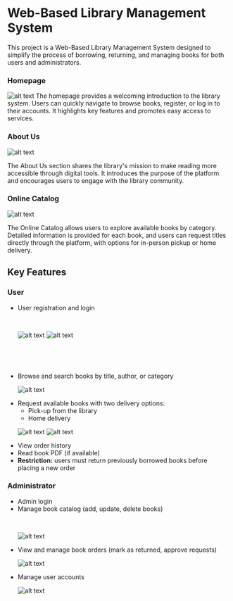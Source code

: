 <h1>Web-Based Library Management System</h1>
This project is a Web-Based Library Management System designed to simplify the process of borrowing, returning, and managing books for both users and administrators.

<h3>Homepage</h3>

![alt text](https://github.com/auroraelena1403/Web-Based-Library-Management-System/blob/main/Project%20Pictures/HomePage.png)
The homepage provides a welcoming introduction to the library system. Users can quickly navigate to browse books, register, or log in to their accounts. It highlights key features and promotes easy access to services.

<h3>About Us</h3>

![alt text](https://github.com/auroraelena1403/Web-Based-Library-Management-System/blob/main/Project%20Pictures/AboutUs.png)

The About Us section shares the library's mission to make reading more accessible through digital tools. It introduces the purpose of the platform and encourages users to engage with the library community.

<h3>Online Catalog</h3>

![alt text](https://github.com/auroraelena1403/Web-Based-Library-Management-System/blob/main/Project%20Pictures/Catalog.png)

The Online Catalog allows users to explore available books by category. Detailed information is provided for each book, and users can request titles directly through the platform, with options for in-person pickup or home delivery.

<h2>Key Features</h2>
<h3>User</h3>
<ul>
  <li>User registration and login</li>
  <p>&nbsp;</p>
  
  ![alt text](https://github.com/auroraelena1403/Web-Based-Library-Management-System/blob/main/Project%20Pictures/Login.png)
 ![alt text](https://github.com/auroraelena1403/Web-Based-Library-Management-System/blob/main/Project%20Pictures/SignUp.png)
 <p>&nbsp;</p>
 <p>&nbsp;</p>
 
  <li>Browse and search books by title, author, or category</li>
  
   ![alt text](https://github.com/auroraelena1403/Web-Based-Library-Management-System/blob/main/Project%20Pictures/Catalog.png)
  <li>Request available books with two delivery options:
    <ul>
      <li>Pick-up from the library</li>
      <li>Home delivery</li>
    </ul>
    
  ![alt text](https://github.com/auroraelena1403/Web-Based-Library-Management-System/blob/main/Project%20Pictures/Cart.png)
  ![alt text](https://github.com/auroraelena1403/Web-Based-Library-Management-System/blob/main/Project%20Pictures/StripeSession.png)
  </li>
  <li>View order history</li>
  <li>Read book PDF (if available)</li>
  <li><strong>Restriction:</strong> users must return previously borrowed books before placing a new order</li>
</ul>

<h3>Administrator</h3>
<ul>
  <li>Admin login</li>
  <li>Manage book catalog (add, update, delete books)</li>
  <p>&nbsp;</p>

  ![alt text](https://github.com/auroraelena1403/Web-Based-Library-Management-System/blob/main/Project%20Pictures/AddBook.png)
  
  <li>View and manage book orders (mark as returned, approve requests)</li>
 
  ![alt text](https://github.com/auroraelena1403/Web-Based-Library-Management-System/blob/main/Project%20Pictures/OrdersAdminPanel.png)
  <li>Manage user accounts</li>
  
  ![alt text](https://github.com/auroraelena1403/Web-Based-Library-Management-System/blob/main/Project%20Pictures/AdminPanel_Users.png)
</ul>





